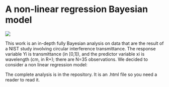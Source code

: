 # A non-linear regression Bayesian model 

![](https://images-na.ssl-images-amazon.com/images/I/51DOVYtpmVL._SX329_BO1,204,203,200_.jpg)

This work is an in-depth fully Bayesian analysis on data that are the result of a NIST study involving circular interference transmittance. The response variable Yi is transmittance (in [0,1]), and the predictor variable xi is wavelength (cm, in R+); there are N=35 observations. We decided to consider a non linear regression model:

The complete analysis is in the repository. It is an .html file so you need a reader to read it.
